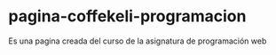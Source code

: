 # pagina-coffekeli-programacion
Es una pagina creada del curso de la asignatura de programación web
